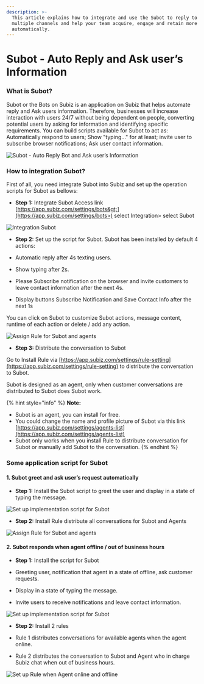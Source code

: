 ```yaml
---
description: >-
  This article explains how to integrate and use the Subot to reply to users on
  multiple channels and help your team acquire, engage and retain more customers
  automatically.
---
```


# Subot - Auto Reply and Ask user’s Information

### What is Subot? 

Subot or the Bots on Subiz is an application on Subiz that helps automate reply and Ask users information. Therefore, businesses will increase interaction with users 24/7 without being dependent on people, converting potential users by asking for information and identifying specific requirements. You can build scripts available for Subot to act as: Automatically respond to users; Show "typing..." for at least; invite user to subscribe browser notifications; Ask user contact information. 

![Subot - Auto Reply Bot and Ask user&#x2019;s Information](../../../.gitbook/assets/ezgif.com-gif-maker.gif)

### How to integration Subot?

First of all, you need integrate Subot into Subiz and set up the operation scripts for Subot as bellows: 

* **Step 1:** Integrate Subot Access link [https://app.subiz.com/settings/bots&gt;](https://app.subiz.com/settings/bots>) select Integration&gt; select Subot

![Integration Subot](../../../.gitbook/assets/ezgif.com-gif-maker-2.gif)

* **Step 2:** Set up the script for Subot. Subot has been installed by default 4 actions:

+ Automatic reply after 4s texting users.

+ Show typing after 2s.  
+ Please Subscribe notification on the browser and invite customers to leave contact information after the next 4s.  
+ Display buttons Subscribe Notification and Save Contact Info after the next 1s

You can click on Subot to customize Subot actions, message content, runtime of each action or delete / add any action.

![Assign Rule for Subot and agents](../../../.gitbook/assets/rule-phan-phoi-chat-cho-agent-va-subot%20%281%29.jpg)

* **Step 3:** Distribute the conversation to Subot

Go to Install Rule via [https://app.subiz.com/settings/rule-setting](https://app.subiz.com/settings/rule-setting) to distribute the conversation to Subot.

Subot is designed as an agent, only when customer conversations are distributed to Subot does Subot work.

{% hint style="info" %}
**Note:**

* Subot is an agent, you can install for free.
* You could change the name and profile picture of Subot via this link [https://app.subiz.com/settings/agents-list](https://app.subiz.com/settings/agents-list)
* Subot only works when you install Rule to distribute conversation for Subot or manually add Subot to the conversation.
{% endhint %}

### Some application script for Subot

#### **1.** Subot greet and ask user’s request automatically

* **Step 1:** Install the Subot script to greet the user and display in a state of typing the message.

![Set up implementation script for Subot](../../../.gitbook/assets/cai-dat-kich-ban-subot%20%281%29.jpg)

* **Step 2:** Install Rule distribute all conversations for Subot and Agents

![Assign Rule for Subot and agents](../../../.gitbook/assets/rule-phan-phoi-chat-cho-agent-va-subot.jpg)

#### 2. Subot responds when agent offline / out of business hours

* **Step 1:** Install the script for Subot

+ Greeting user, notification that agent in a state of offline, ask customer requests.

+ Display in a state of typing the message.

+ Invite users to receive notifications and leave contact information.

![Set up implementation script for Subot](../../../.gitbook/assets/chinh-sua-thong-tin-subot%20%281%29.jpg)

* **Step 2:** Install 2 rules

+ Rule 1 distributes conversations for available agents when the agent online.

+ Rule 2 distributes the conversation to Subot and Agent who in charge Subiz chat when out of business hours.

![Set up Rule when Agent online and offline](../../../.gitbook/assets/ezgif.com-gif-maker-3.gif)



